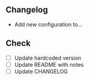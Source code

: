 ## Changelog

<!-- Summarize the related problem or new features, explain HOW this PR solves the problem and WHY you made the choices you did. -->

- Add new configuration to...

## Check
- [ ] Update hardcoded version
- [ ] Update README with notes
- [ ] Update CHANGELOG
